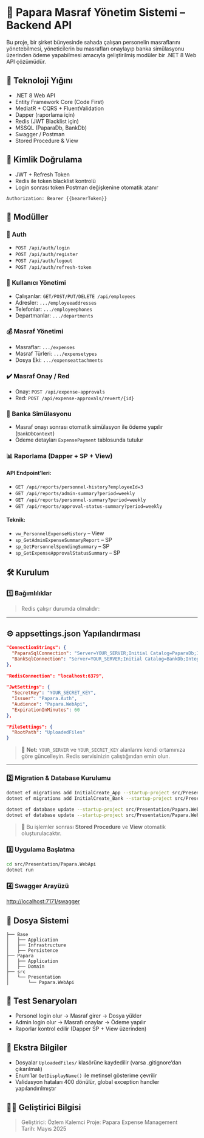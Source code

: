 # 📘 Papara Masraf Yönetim Sistemi – Backend API

Bu proje, bir şirket bünyesinde sahada çalışan personelin masraflarını yönetebilmesi, yöneticilerin bu masrafları onaylayıp banka simülasyonu üzerinden ödeme yapabilmesi amacıyla geliştirilmiş modüler bir .NET 8 Web API çözümüdür.

## 🔧 Teknoloji Yığını

- .NET 8 Web API
- Entity Framework Core (Code First)
- MediatR + CQRS + FluentValidation
- Dapper (raporlama için)
- Redis (JWT Blacklist için)
- MSSQL (PaparaDb, BankDb)
- Swagger / Postman
- Stored Procedure & View

## 🔐 Kimlik Doğrulama

- JWT + Refresh Token
- Redis ile token blacklist kontrolü
- Login sonrası token Postman değişkenine otomatik atanır

```http
Authorization: Bearer {{bearerToken}}
```

## 🧩 Modüller

### 🔑 Auth
- `POST /api/auth/login`
- `POST /api/auth/register`
- `POST /api/auth/logout`
- `POST /api/auth/refresh-token`

### 👤 Kullanıcı Yönetimi
- Çalışanlar: `GET/POST/PUT/DELETE /api/employees`
- Adresler: `.../employeeaddresses`
- Telefonlar: `.../employeephones`
- Departmanlar: `.../departments`

### 💰 Masraf Yönetimi
- Masraflar: `.../expenses`
- Masraf Türleri: `.../expensetypes`
- Dosya Eki: `.../expenseattachments`

### ✔️ Masraf Onay / Red
- Onay: `POST /api/expense-approvals`
- Red: `POST /api/expense-approvals/revert/{id}`

### 🏦 Banka Simülasyonu
- Masraf onayı sonrası otomatik simülasyon ile ödeme yapılır (`BankDbContext`)
- Ödeme detayları `ExpensePayment` tablosunda tutulur

### 📊 Raporlama (Dapper + SP + View)
#### API Endpoint’leri:
- `GET /api/reports/personnel-history?employeeId=3`
- `GET /api/reports/admin-summary?period=weekly`
- `GET /api/reports/personnel-summary?period=weekly`
- `GET /api/reports/approval-status-summary?period=weekly`

#### Teknik:
- `vw_PersonnelExpenseHistory` – View
- `sp_GetAdminExpenseSummaryReport` – SP
- `sp_GetPersonnelSpendingSummary` – SP
- `sp_GetExpenseApprovalStatusSummary` – SP

## 🛠️ Kurulum

### 1️⃣ Bağımlılıklar

> Redis çalışır durumda olmalıdır:

---

## ⚙️ appsettings.json Yapılandırması

```json
"ConnectionStrings": {
  "PaparaSqlConnection": "Server=YOUR_SERVER;Initial Catalog=PaparaDb;Integrated Security=true;TrustServerCertificate=True;",
  "BankSqlConnection": "Server=YOUR_SERVER;Initial Catalog=BankDb;Integrated Security=true;TrustServerCertificate=True;"
},
                        
"RedisConnection": "localhost:6379",
                        
"JwtSettings": {
  "SecretKey": "YOUR_SECRET_KEY",
  "Issuer": "Papara.Auth",
  "Audience": "Papara.WebApi",
  "ExpirationInMinutes": 60
},
                        
"FileSettings": {
  "RootPath": "UploadedFiles"
}
```

> 🔔 **Not:** `YOUR_SERVER` ve `YOUR_SECRET_KEY` alanlarını kendi ortamınıza göre güncelleyin. Redis servisinizin çalıştığından emin olun.

---

### 2️⃣ Migration & Database Kurulumu

```bash
dotnet ef migrations add InitialCreate_App --startup-project src/Presentation/Papara.WebApi --project src/Base/Base.Persistence --context AppDbContext --output-dir Migrations/Papara
dotnet ef migrations add InitialCreate_Bank --startup-project src/Presentation/Papara.WebApi --project src/Base/Base.Persistence --context BankDbContext --output-dir Migrations/Bank

dotnet ef database update --startup-project src/Presentation/Papara.WebApi --project src/Base/Base.Persistence --context AppDbContext
dotnet ef database update --startup-project src/Presentation/Papara.WebApi --project src/Base/Base.Persistence --context BankDbContext
```

> 📌 Bu işlemler sonrası **Stored Procedure** ve **View** otomatik oluşturulacaktır.

### 3️⃣ Uygulama Başlatma

```bash
cd src/Presentation/Papara.WebApi
dotnet run
```

### 4️⃣ Swagger Arayüzü

[http://localhost:7171/swagger](http://localhost:7171/swagger)

## 📂 Dosya Sistemi

```text
├── Base
│   ├── Application
│   ├── Infrastructure
│   ├── Persistence
├── Papara
│   ├── Application
│   ├── Domain
├── src
│   └── Presentation
│       └── Papara.WebApi
```

## 🧪 Test Senaryoları

- Personel login olur → Masraf girer → Dosya yükler
- Admin login olur → Masrafı onaylar → Ödeme yapılır
- Raporlar kontrol edilir (Dapper SP + View üzerinden)

## 📎 Ekstra Bilgiler

- Dosyalar `UploadedFiles/` klasörüne kaydedilir (varsa .gitignore’dan çıkarılmalı)
- Enum’lar `GetDisplayName()` ile metinsel gösterime çevrilir
- Validasyon hataları 400 dönülür, global exception handler yapılandırılmıştır

## 👨‍💻 Geliştirici Bilgisi

> Geliştirici: Özlem Kalemci
> Proje: Papara Expense Management  
> Tarih: Mayıs 2025
